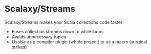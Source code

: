 # Scalaxy/Streams

Scalaxy/Streams makes your Scala collections code faster:
* Fuses collection streams down to while loops
* Avoids unnecessary tuples
* Usable as a compiler plugin (whole project) or as a macro (surgical strikes)

